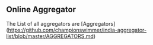 ## Online Aggregator ##
The List of all aggregators are [Aggregators] (https://github.com/championswimmer/india-aggregator-list/blob/master/AGGREGATORS.md)